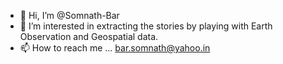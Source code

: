 - 👋 Hi, I’m @Somnath-Bar
- 👀 I’m interested in extracting the stories by playing with Earth Observation and Geospatial data. 
- 📫 How to reach me ... bar.somnath@yahoo.in

<!---
Somnath-Bar/Somnath-Bar is a ✨ special ✨ repository because its `README.md` (this file) appears on your GitHub profile.
You can click the Preview link to take a look at your changes.
--->
